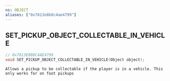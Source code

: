 ```yaml
---
ns: OBJECT
aliases: ["0x7813e8b8c4ae4799"]
---
```

## SET_PICKUP_OBJECT_COLLECTABLE_IN_VEHICLE

```c
// 0x7813E8B8C4AE4799
void SET_PICKUP_OBJECT_COLLECTABLE_IN_VEHICLE(Object object);
```

```
Allows a pickup to be collectable if the player is in a vehicle. This only works for on foot pickups
```

